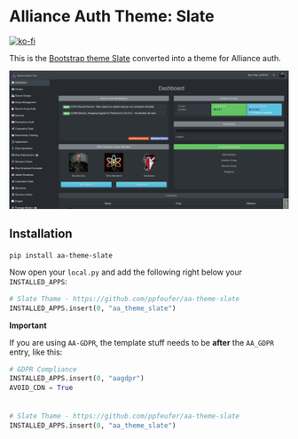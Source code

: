 # Alliance Auth Theme: Slate

[![ko-fi](https://ko-fi.com/img/githubbutton_sm.svg)](https://ko-fi.com/N4N8CL1BY)

This is the [Bootstrap theme Slate](https://bootswatch.com/3/slate/) converted into
a theme for Alliance auth.

![AA Theme: Slate](https://raw.githubusercontent.com/ppfeufer/aa-theme-slate/master/aa_theme_slate/images/aa_theme_slate.jpg)

## Installation

```shell
pip install aa-theme-slate
```

Now open your `local.py` and add the following right below your `INSTALLED_APPS`:
```python
# Slate Thame - https://github.com/ppfeufer/aa-theme-slate
INSTALLED_APPS.insert(0, "aa_theme_slate")
```

**Important**

If you are using `AA-GDPR`, the template stuff needs to be **after** the `AA_GDPR`
entry, like this:

```python
# GDPR Compliance
INSTALLED_APPS.insert(0, "aagdpr")
AVOID_CDN = True


# Slate Thame - https://github.com/ppfeufer/aa-theme-slate
INSTALLED_APPS.insert(0, "aa_theme_slate")
```
